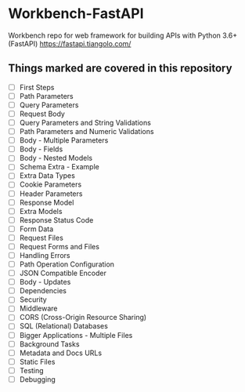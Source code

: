 # Workbench-FastAPI 
Workbench repo for web framework for building APIs with Python 3.6+ (FastAPI)
https://fastapi.tiangolo.com/

## Things marked are covered in this repository
- [ ] First Steps
- [ ] Path Parameters
- [ ] Query Parameters
- [ ] Request Body
- [ ] Query Parameters and String Validations
- [ ] Path Parameters and Numeric Validations
- [ ] Body - Multiple Parameters
- [ ] Body - Fields
- [ ] Body - Nested Models
- [ ] Schema Extra - Example
- [ ] Extra Data Types
- [ ] Cookie Parameters
- [ ] Header Parameters
- [ ] Response Model
- [ ] Extra Models
- [ ] Response Status Code
- [ ] Form Data
- [ ] Request Files
- [ ] Request Forms and Files
- [ ] Handling Errors
- [ ] Path Operation Configuration
- [ ] JSON Compatible Encoder
- [ ] Body - Updates
- [ ] Dependencies
- [ ] Security
- [ ] Middleware
- [ ] CORS (Cross-Origin Resource Sharing)
- [ ] SQL (Relational) Databases
- [ ] Bigger Applications - Multiple Files
- [ ] Background Tasks
- [ ] Metadata and Docs URLs
- [ ] Static Files
- [ ] Testing
- [ ] Debugging
